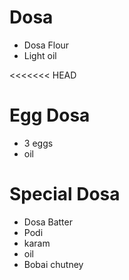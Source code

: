 # Dosa

* Dosa Flour
* Light oil

<<<<<<< HEAD
# Egg Dosa
* 3 eggs 
* oil

# Special Dosa
* Dosa Batter
* Podi
* karam
* oil
* Bobai chutney
